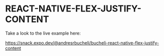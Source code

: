 # REACT-NATIVE-FLEX-JUSTIFY-CONTENT

Take a look to the live example here:

https://snack.expo.dev/@andresrbucheli/bucheli-react-native-flex-justify-content
